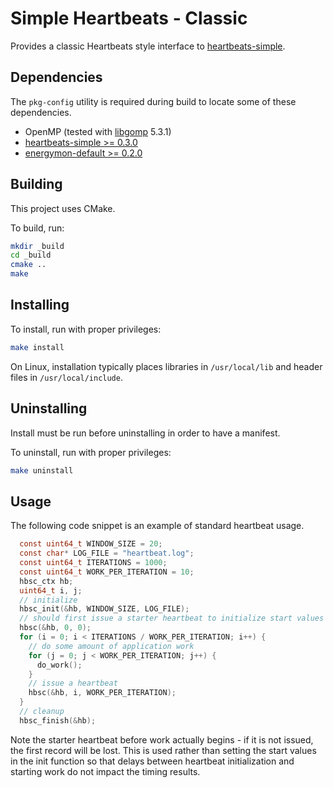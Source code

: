 # Simple Heartbeats - Classic

Provides a classic Heartbeats style interface to [heartbeats-simple](https://github.com/libheartbeats/heartbeats-simple).

## Dependencies

The `pkg-config` utility is required during build to locate some of these dependencies.

* OpenMP (tested with [libgomp](https://gcc.gnu.org/projects/gomp/) 5.3.1)
* [heartbeats-simple >= 0.3.0](https://github.com/libheartbeats/heartbeats-simple)
* [energymon-default >= 0.2.0](https://github.com/energymon/energymon)

## Building

This project uses CMake.

To build, run:

``` sh
mkdir _build
cd _build
cmake ..
make
```

## Installing

To install, run with proper privileges:

``` sh
make install
```

On Linux, installation typically places libraries in `/usr/local/lib` and
header files in `/usr/local/include`.

## Uninstalling

Install must be run before uninstalling in order to have a manifest.

To uninstall, run with proper
privileges:

``` sh
make uninstall
```

## Usage

The following code snippet is an example of standard heartbeat usage.

``` C
  const uint64_t WINDOW_SIZE = 20;
  const char* LOG_FILE = "heartbeat.log";
  const uint64_t ITERATIONS = 1000;
  const uint64_t WORK_PER_ITERATION = 10;
  hbsc_ctx hb;
  uint64_t i, j;
  // initialize
  hbsc_init(&hb, WINDOW_SIZE, LOG_FILE);
  // should first issue a starter heartbeat to initialize start values (tag and work values are ignored)
  hbsc(&hb, 0, 0);
  for (i = 0; i < ITERATIONS / WORK_PER_ITERATION; i++) {
    // do some amount of application work
    for (j = 0; j < WORK_PER_ITERATION; j++) {
      do_work();
    }
    // issue a heartbeat
    hbsc(&hb, i, WORK_PER_ITERATION);
  }
  // cleanup
  hbsc_finish(&hb);
```

Note the starter heartbeat before work actually begins - if it is not issued, the first record will be lost.
This is used rather than setting the start values in the init function so that delays between heartbeat initialization and starting work do not impact the timing results.
